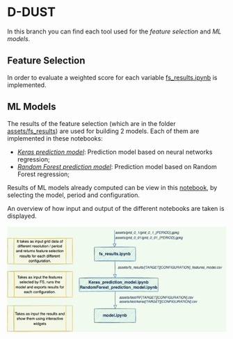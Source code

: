 # D-DUST
In this branch you can find each tool used for the *feature selection* and *ML models*. 


## Feature Selection
In order to evaluate a weighted score for each variable [fs_results.ipynb](https://github.com/opengeolab/D-DUST/blob/thesis_MB/notebooks/fs_results.ipynb) is implemented. 

## ML Models
The results of the feature selection (which are in the folder [assets/fs_results](https://github.com/opengeolab/D-DUST/tree/thesis_MB/notebooks/assets/fs_results)) are used for building 2 models. Each of them are implemented in these notebooks:
- *[Keras prediction model](https://github.com/opengeolab/D-DUST/blob/thesis_MB/notebooks/Keras_prediction_model.ipynb)*: Prediction model based on neural networks regression;
- *[Random Forest prediction model](https://github.com/opengeolab/D-DUST/blob/thesis_MB/notebooks/RandomForest_prediction_model.ipynb)*: Prediction model based on Random Forest regression;


Results of ML models already computed can be view in this [notebook](https://github.com/opengeolab/D-DUST/blob/thesis_MB/notebooks/model.ipynb), by selecting the model, period and configuration.


An overview of how input and output of the different notebooks are taken is displayed.
</br>
</br>
<img width="700" src = notebooks/assets/images/overview.png>
